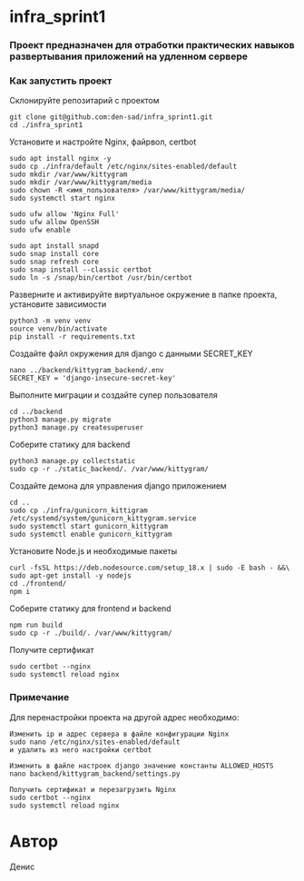 # infra_sprint1

### Проект предназначен для отработки практических навыков развертывания приложений на удленном сервере

### Как запустить проект

Склонируйте репозитарий с проектом

```
git clone git@github.com:den-sad/infra_sprint1.git
cd ./infra_sprint1
```

Установите и настройте Nginx, файрвол, certbot

```
sudo apt install nginx -y
sudo cp ./infra/default /etc/nginx/sites-enabled/default
sudo mkdir /var/www/kittygram
sudo mkdir /var/www/kittygram/media
sudo chown -R <имя_пользователя> /var/www/kittygram/media/
sudo systemctl start nginx

sudo ufw allow 'Nginx Full'
sudo ufw allow OpenSSH
sudo ufw enable

sudo apt install snapd
sudo snap install core
sudo snap refresh core
sudo snap install --classic certbot
sudo ln -s /snap/bin/certbot /usr/bin/certbot
```

Разверните и активируйте виртуальное окружение в папке проекта, установите зависимости

```
python3 -m venv venv
source venv/bin/activate
pip install -r requirements.txt
```

Создайте файл окружения для django с данными SECRET_KEY
```
nano ../backend/kittygram_backend/.env
SECRET_KEY = 'django-insecure-secret-key'
```

Выполните миграции и создайте супер пользователя

```
cd ../backend
python3 manage.py migrate
python3 manage.py createsuperuser
```

Соберите статику для backend

```
python3 manage.py collectstatic
sudo cp -r ./static_backend/. /var/www/kittygram/
```

Создайте демона для управления django приложением

```
cd ..
sudo cp ./infra/gunicorn_kittigram  /etc/systemd/system/gunicorn_kittygram.service
sudo systemctl start gunicorn_kittygram
sudo systemctl enable gunicorn_kittygram
```


Установите Node.js и необходимые пакеты

```
curl -fsSL https://deb.nodesource.com/setup_18.x | sudo -E bash - &&\
sudo apt-get install -y nodejs
cd ./frontend/
npm i
```

Соберите статику для frontend и backend

```
npm run build
sudo cp -r ./build/. /var/www/kittygram/
```


Получите сертификат

```
sudo certbot --nginx
sudo systemctl reload nginx
```

### Примечание
Для перенастройки проекта на другой адрес необходимо:

```
Изменить ip и адрес сервера в файле конфигурации Nginx
sudo nano /etc/nginx/sites-enabled/default
и удалить из него настройки certbot

Изменить в файле настроек django значение константы ALLOWED_HOSTS
nano backend/kittygram_backend/settings.py

Получить сертификат и перезагрузить Nginx
sudo certbot --nginx
sudo systemctl reload nginx
```
# Автор
Денис